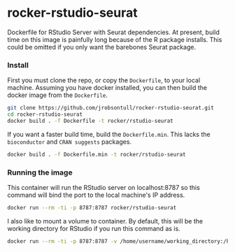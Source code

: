 # rocker-rstudio-seurat
Dockerfile for RStudio Server with Seurat dependencies. At present, build time on this image is painfully long because of the R package installs. This could be omitted if you only want the barebones Seurat package.

### Install
First you must clone the repo, or copy the `Dockerfile`, to your local machine. Assuming you have docker installed, you can then build the docker image from the `Dockerfile`.
``` bash
git clone https://github.com/jrobsontull/rocker-rstudio-seurat.git
cd rocker-rstudio-seurat
docker build . -f Dockerfile -t rocker/rstudio-seurat
```
If you want a faster build time, build the `Dockerfile.min`. This lacks the `bioconductor` and `CRAN suggests` packages.
```bash
docker build . -f Dockerfile.min -t rocker/rstudio-seurat
```

### Running the image
This container will run the RStudio server on localhost:8787 so this command will bind the port to the local machine's IP address.
``` bash
docker run --rm -ti -p 8787:8787 rocker/rstudio-seurat
```
 I also like to mount a volume to container. By default, this will be the working directory for RStudio if you run this command as is.
 ``` bash
docker run --rm -ti -p 8787:8787 -v /home/username/working_directory:/home/rstudio rocker/rstudio-seurat
```